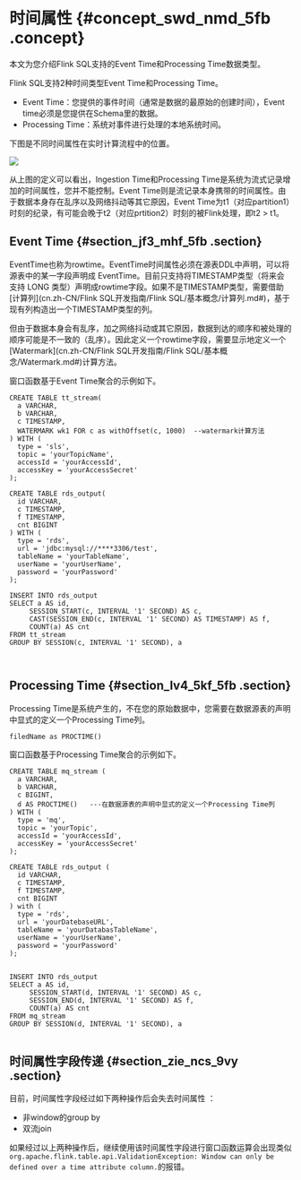 # 时间属性 {#concept_swd_nmd_5fb .concept}

本文为您介绍Flink SQL支持的Event Time和Processing Time数据类型。

Flink SQL支持2种时间类型Event Time和Processing Time。

-   Event Time：您提供的事件时间（通常是数据的最原始的创建时间），Event time必须是您提供在Schema里的数据。
-   Processing Time：系统对事件进行处理的本地系统时间。

下图是不同时间属性在实时计算流程中的位置。

![](images/40675_zh-CN.svg)

从上图的定义可以看出，Ingestion Time和Processing Time是系统为流式记录增加的时间属性，您并不能控制。Event Time则是流记录本身携带的时间属性。由于数据本身存在乱序以及网络抖动等其它原因，Event Time为t1（对应partition1）时刻的纪录，有可能会晚于t2（对应prtition2）时刻的被Flink处理，即t2 \> t1。

## Event Time {#section_jf3_mhf_5fb .section}

EventTime也称为rowtime。EventTime时间属性必须在源表DDL中声明，可以将源表中的某一字段声明成 EventTime。目前只支持将TIMESTAMP类型（将来会支持 LONG 类型）声明成rowtime字段。如果不是TIMESTAMP类型，需要借助[计算列](cn.zh-CN/Flink SQL开发指南/Flink SQL/基本概念/计算列.md#)，基于现有列构造出一个TIMESTAMP类型的列。

但由于数据本身会有乱序，加之网络抖动或其它原因，数据到达的顺序和被处理的顺序可能是不一致的（乱序）。因此定义一个rowtime字段，需要显示地定义一个[Watermark](cn.zh-CN/Flink SQL开发指南/Flink SQL/基本概念/Watermark.md#)计算方法。

窗口函数基于Event Time聚合的示例如下。

```language-sql
CREATE TABLE tt_stream(
  a VARCHAR,
  b VARCHAR,
  c TIMESTAMP,
  WATERMARK wk1 FOR c as withOffset(c, 1000)  --watermark计算方法
) WITH (
  type = 'sls',
  topic = 'yourTopicName',
  accessId = 'yourAccessId',
  accessKey = 'yourAccessSecret'
);

CREATE TABLE rds_output(
  id VARCHAR,
  c TIMESTAMP, 
  f TIMESTAMP,
  cnt BIGINT
) WITH (
  type = 'rds',
  url = 'jdbc:mysql://****3306/test',
  tableName = 'yourTableName',
  userName = 'yourUserName',
  password = 'yourPassword'
);

INSERT INTO rds_output
SELECT a AS id, 
     SESSION_START(c, INTERVAL '1' SECOND) AS c, 
     CAST(SESSION_END(c, INTERVAL '1' SECOND) AS TIMESTAMP) AS f, 
     COUNT(a) AS cnt
FROM tt_stream
GROUP BY SESSION(c, INTERVAL '1' SECOND), a

				
```

## Processing Time {#section_lv4_5kf_5fb .section}

Processing Time是系统产生的，不在您的原始数据中，您需要在数据源表的声明中显式的定义一个Processing Time列。

```language-sql
filedName as PROCTIME()
```

窗口函数基于Processing Time聚合的示例如下。

```language-sql
CREATE TABLE mq_stream (
  a VARCHAR,
  b VARCHAR,
  c BIGINT,
  d AS PROCTIME()   ---在数据源表的声明中显式的定义一个Processing Time列
) WITH (
  type = 'mq',
  topic = 'yourTopic',
  accessId = 'yourAccessId',
  accessKey = 'yourAccessSecret'
);

CREATE TABLE rds_output (
  id VARCHAR,
  c TIMESTAMP, 
  f TIMESTAMP,
  cnt BIGINT
) with (
  type = 'rds',
  url = 'yourDatebaseURL',
  tableName = 'yourDatabasTableName',
  userName = 'yourUserName',
  password = 'yourPassword'
);


INSERT INTO rds_output
SELECT a AS id, 
     SESSION_START(d, INTERVAL '1' SECOND) AS c, 
     SESSION_END(d, INTERVAL '1' SECOND) AS f, 
     COUNT(a) AS cnt
FROM mq_stream
GROUP BY SESSION(d, INTERVAL '1' SECOND), a
				
```

## 时间属性字段传递 {#section_zie_ncs_9vy .section}

目前，时间属性字段经过如下两种操作后会失去时间属性 ：

-   非window的group by
-   双流join

如果经过以上两种操作后，继续使用该时间属性字段进行窗口函数运算会出现类似`org.apache.flink.table.api.ValidationException: Window can only be defined over a time attribute column.`的报错。

